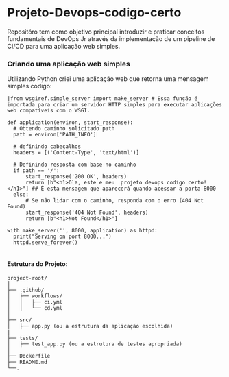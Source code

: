 # Projeto-Devops-codigo-certo
Repositóro tem como objetivo principal introduzir e praticar conceitos fundamentais de DevOps Jr através da implementação de um pipeline de CI/CD para uma aplicação web simples.

### Criando uma aplicação web simples
Utilizando Python criei uma aplicação web que retorna uma mensagem simples  código:
```plaintext
|from wsgiref.simple_server import make_server # Essa função é importada para criar um servidor HTTP simples para executar aplicações web compatíveis com o WSGI.

def application(environ, start_response):
  # Obtendo caminho solicitado path
  path = environ['PATH_INFO']

  # definindo cabeçalhos
  headers = [('Content-Type', 'text/html')]

  # Definindo resposta com base no caminho
  if path == '/':
      start_response('200 OK', headers)
      return [b"<h1>Ola, este e meu  projeto devops codigo certo!</h1>"] ## É esta mensagem que aparecerá quando acessar a porta 8000
  else:
      # Se não lidar com o caminho, responda com o erro (404 Not Found)
      start_response('404 Not Found', headers)
      return [b"<h1>Not Found</h1>"]

with make_server('', 8000, application) as httpd:
  print("Serving on port 8000...")
  httpd.serve_forever()


```


   #### Estrutura do Projeto:
```plaintext
project-root/
│
├── .github/
│   ├── workflows/
│   │   ├── ci.yml
│   │   └── cd.yml
│
├── src/
│   ├── app.py (ou a estrutura da aplicação escolhida)
|     
├── tests/
│   ├── test_app.py (ou a estrutura de testes apropriada)
│
├── Dockerfile
├── README.md
└──.
```

